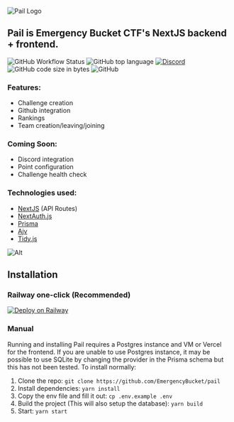![Pail Logo](https://ebucket.dev/pail.png)
## Pail is Emergency Bucket CTF's NextJS backend + frontend.

![GitHub Workflow Status](https://img.shields.io/github/actions/workflow/status/EmergencyBucket/pail/build.yml)
![GitHub top language](https://img.shields.io/github/languages/top/EmergencyBucket/pail)
[![Discord](https://img.shields.io/discord/1074457992763801624)](https://discord.gg/5rCRRZ7Pmg)
![GitHub code size in bytes](https://img.shields.io/github/languages/code-size/EmergencyBucket/pail)
![GitHub](https://img.shields.io/github/license/EmergencyBucket/pail)

### Features:
 - Challenge creation
 - Github integration
 - Rankings
 - Team creation/leaving/joining

### Coming Soon:
 - Discord integration
 - Point configuration
 - Challenge health check

### Technologies used:
 - [NextJS](https://nextjs.org/) (API Routes)
 - [NextAuth.js](https://next-auth.js.org/)
 - [Prisma](https://www.prisma.io/)
 - [Ajv](https://ajv.js.org/)
 - [Tidy.js](https://pbeshai.github.io/tidy/)
 
![Alt](https://repobeats.axiom.co/api/embed/a038bcda85628f372bee7badd55b31e06a3cac7d.svg "Repobeats analytics image")

## Installation
### Railway one-click (Recommended)
[![Deploy on Railway](https://railway.app/button.svg)](https://railway.app/new/template/DrJIzA?referralCode=GswMXR)

### Manual
Running and installing Pail requires a Postgres instance and VM or Vercel for the frontend. If you are unable to use Postgres instance, it may be possible to use SQLite by changing the provider in the Prisma schema but this has not been tested. To install normally:

1. Clone the repo: ``git clone https://github.com/EmergencyBucket/pail``
2. Install dependencies: ``yarn install``
3. Copy the env file and fill it out: ``cp .env.example .env``
4. Build the project (This will also setup the database): ``yarn build``
5. Start: ``yarn start``

